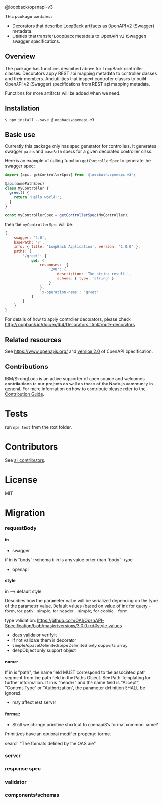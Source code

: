 @loopback/openapi-v3

This package contains:

* Decorators that describe LoopBack artifacts as OpenAPI v2 (Swagger) metadata.
* Utilities that transfer LoopBack metadata to OpenAPI v2 (Swagger) swagger specifications.

## Overview

The package has functions described above for LoopBack controller classes.
Decorators apply REST api mapping metadata to controller classes and their members. And utilities that inspect controller classes to build OpenAPI v2 (Swagger) specifications from REST api mapping metadata.

Functions for more artifacts will be added when we need.

## Installation

```
$ npm install --save @loopback/openapi-v3
```

## Basic use

Currently this package only has spec generator for controllers.
It generates swagger `paths` and `basePath` specs for a given decorated controller class.

Here is an example of calling function `getControllerSpec` to generate the swagger spec:

```js
import {api, getControllerSpec} from '@loopback/openapi-v3';

@api(somePathSpec)
class MyController {
  greet() {
    return 'Hello world!';
  }
}

const myControllerSpec = getControllerSpec(MyController);
```

then the `myControllerSpec` will be:

```js
{
    swagger: '2.0',
    basePath: '/',
    info: { title: 'LoopBack Application', version: '1.0.0' },
    paths: {
        '/greet': {
            get: {
                responses:  {
                    '200': {
                        description: 'The string result.',
                        schema: { type: 'string' }
                    }
                },
                'x-operation-name': 'greet'
            }
        }
    }
}
```

For details of how to apply controller decorators, please check http://loopback.io/doc/en/lb4/Decorators.html#route-decorators

## Related resources

See https://www.openapis.org/ and [version 2.0](https://github.com/OAI/OpenAPI-Specification/blob/master/versions/2.0.md)
of OpenAPI Specification.

## Contributions

IBM/StrongLoop is an active supporter of open source and welcomes contributions to our projects as well as those of the Node.js community in general. For more information on how to contribute please refer to the [Contribution Guide](https://loopback.io/doc/en/contrib/index.html).

# Tests

run `npm test` from the root folder.

# Contributors

See [all contributors](https://github.com/strongloop/loopback-next/graphs/contributors).

# License

MIT

# Migration

### requestBody

#### in

* swagger

If in is "body": schema
If in is any value other than "body": type

* openapi

#### style

in --> default style

Describes how the parameter value will be serialized depending on the type of the parameter value. Default values (based on value of in): for query - form; for path - simple; for header - simple; for cookie - form.

type validation: https://github.com/OAI/OpenAPI-Specification/blob/master/versions/3.0.0.md#style-values

* does validator verify it
* if not validate them in decorator
* simple/spaceDelimited/pipeDelimited only supports array
* deepObject only support object

#### name:

If in is "path", the name field MUST correspond to the associated path segment from the path field in the Paths Object. See Path Templating for further information.
If in is "header" and the name field is "Accept", "Content-Type" or "Authorization", the parameter definition SHALL be ignored.

* may affect rest server

#### format:

* Shall we change primitive shortcut to openapi3's format common name?

Primitives have an optional modifier property: format

search "The formats defined by the OAS are"

### server

### response spec

### validator

### components/schemas
